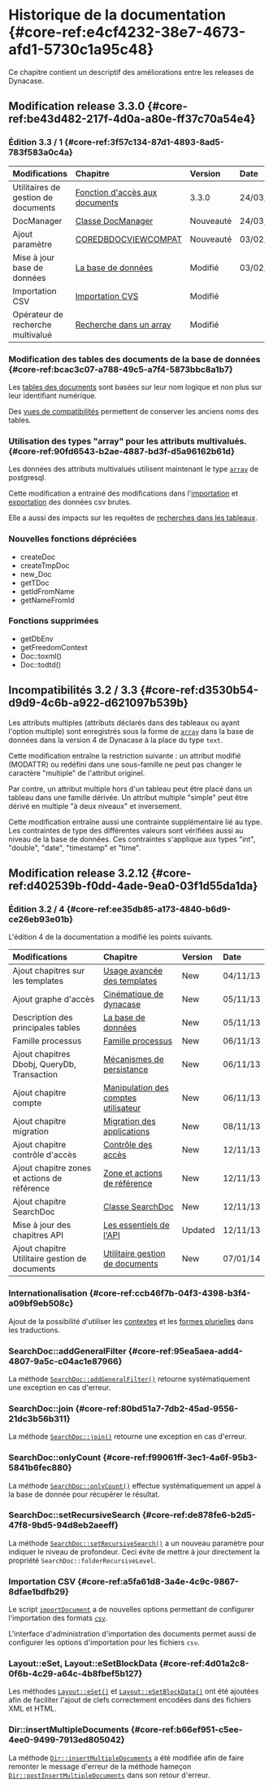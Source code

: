 # Historique de la documentation {#core-ref:e4cf4232-38e7-4673-afd1-5730c1a95c48}

Ce chapitre contient un descriptif des améliorations entre les releases de 
Dynacase.

## Modification release 3.3.0 {#core-ref:be43d482-217f-4d0a-a80e-ff37c70a54e4}

### Édition 3.3 / 1 {#core-ref:3f57c134-87d1-4893-8ad5-783f583a0c4a}

|            Modifications            |                  Chapitre                 |                     Version                      |   Date   |
| :---------------------------------- | :---------------------------------------- | :----------------------------------------------- | :------- |
| Utilitaires de gestion de documents | [Fonction d'accès aux documents][utilDoc] | <span class="flag release obsolete">3.3.0</span> | 24/03/14 |
| DocManager                          | [Classe DocManager][DocManager]           | <span class="flag new">Nouveauté</span>          | 24/03/14 |
| Ajout paramètre                     | [COREDBDOCVIEWCOMPAT][DBDOCVIEWCOMPAT]    | <span class="flag new">Nouveauté</span>          | 03/02/14 |
| Mise à jour base de données         | [La base de données][database]            | <span class="flag update">Modifié</span>         | 03/02/14 |
| Importation CSV                     | [Importation CVS][importcsv]              | <span class="flag update">Modifié</span>         |          |
| Opérateur de recherche multivalué   | [Recherche dans un array][searcharray]    | <span class="flag update">Modifié</span>         |          |



### Modification des tables des documents de la base de données {#core-ref:bcac3c07-a788-49c5-a7f4-5873bbc8a1b7}

Les [tables des documents][dbdoc] sont basées sur leur nom logique et non plus
sur leur identifiant numérique.

Des [vues de compatibilités][DBDOCVIEWCOMPAT] permettent de conserver les
anciens noms des tables.

### Utilisation des types "array" pour les attributs multivalués. {#core-ref:90fd6543-b2ae-4887-bd3f-d5a96162b61d}

Les données des attributs multivalués utilisent maintenant le type
[`array`][pgArray] de postgresql.

Cette modification a entrainé des modifications dans l'[importation][importcsv]
et [exportation][exportcsv] des données csv brutes.

Elle a aussi des impacts sur les requêtes de [recherches dans les
tableaux][searcharray].

### Nouvelles fonctions dépréciées

*   createDoc
*   createTmpDoc
*   new_Doc
*   getTDoc
*   getIdFromName
*   getNameFromId

### Fonctions supprimées

*   getDbEnv
*   getFreedomContext
*   Doc::toxml()
*   Doc::todtd()

## Incompatibilités 3.2 / 3.3 {#core-ref:d3530b54-d9d9-4c6b-a922-d621097b539b}

Les attributs multiples (attributs déclarés dans des tableaux ou ayant l'option
multiple) sont enregistrés sous la forme de [`array`][pgarray] dans la base de
données dans la version 4 de Dynacase à la place du type `text`.

Cette modification entraîne la restriction suivante : un attribut modifié
(MODATTR) ou redéfini dans une sous-famille ne peut pas changer le caractère
"multiple" de l'attribut originel.

Par contre, un attribut multiple hors d'un tableau peut être placé dans un
tableau dans une famille dérivée. Un attribut multiple "simple" peut être
dérivé en multiple "à deux niveaux" et inversement. 

Cette modification entraîne aussi une contrainte supplémentaire lié au type. Les
contraintes de type des différentes valeurs sont vérifiées aussi au niveau de la
base de données. Ces contraintes s'applique aux types "int", "double", "date",
"timestamp" et "time".




## Modification release 3.2.12 {#core-ref:d402539b-f0dd-4ade-9ea0-03f1d55da1da}



### Édition 3.2 / 4 {#core-ref:ee35db85-a173-4840-b6d9-ce26eb93e01b}

L'édition 4 de la documentation a modifié les points suivants.


|                 Modifications                  |                     Chapitre                    |                Version                |   Date   |
| :--------------------------------------------- | :---------------------------------------------- | :------------------------------------ | :------- |
| Ajout chapitres sur les templates              | [Usage avancée des templates][advtemplate]      | <span class="flag new">New</span>     | 04/11/13 |
| Ajout graphe d'accès                           | [Cinématique de dynacase][cinematique]          | <span class="flag new">New</span>     | 05/11/13 |
| Description des principales tables             | [La base de données][database]                  | <span class="flag new">New</span>     | 05/11/13 |
| Famille processus                              | [Famille processus][processus]                  | <span class="flag new">New</span>     | 06/11/13 |
| Ajout chapitres Dbobj, QueryDb, Transaction    | [Mécanismes de persistance][persist]            | <span class="flag new">New</span>     | 06/11/13 |
| Ajout chapitre compte                          | [Manipulation des comptes utilisateur][account] | <span class="flag new">New</span>     | 06/11/13 |
| Ajout chapitre migration                       | [Migration des applications][migration]         | <span class="flag new">New</span>     | 08/11/13 |
| Ajout chapitre contrôle d'accès                | [Contrôle des accès][accesscontrol]             | <span class="flag new">New</span>     | 12/11/13 |
| Ajout chapitre zones et actions de référence   | [Zone et actions de référence][zoneref]         | <span class="flag new">New</span>     | 12/11/13 |
| Ajout chapitre SearchDoc                       | [Classe SearchDoc][searchdoc]                   | <span class="flag new">New</span>     | 12/11/13 |
| Mise à jour des chapitres API                  | [Les essentiels de l'API][apichapter]           | <span class="flag new">Updated</span> | 12/11/13 |
| Ajout chapitre Utilitaire gestion de documents | [Utilitaire gestion de documents][utilDoc]      | <span class="flag new">New</span>     | 07/01/14 |


### Internationalisation {#core-ref:ccb46f7b-04f3-4398-b3f4-a09bf9eb508c}

Ajout de la possibilité d'utiliser les [contextes][i18nctx] et les [formes
plurielles][i18nplural] dans les traductions.

### SearchDoc::addGeneralFilter {#core-ref:95ea5aea-add4-4807-9a5c-c04ac1e87966}

La méthode [`SearchDoc::addGeneralFilter()`][searchdocAddGeneralFilter] retourne
systématiquement une exception en cas d'erreur.

### SearchDoc::join {#core-ref:80bd51a7-7db2-45ad-9556-21dc3b56b311}

La méthode [`SearchDoc::join()`][searchdocJoin] retourne une
exception en cas d'erreur.

### SearchDoc::onlyCount {#core-ref:f99061ff-3ec1-4a6f-95b3-5841b6fec880}

La méthode [`SearchDoc::onlyCount()`][searchdocOnlycount] effectue
systématiquement un appel à la base de donnée pour récupérer le résultat.

### SearchDoc::setRecursiveSearch {#core-ref:de878fe6-b2d5-47f8-9bd5-94d8eb2aeeff}

La méthode [`SearchDoc::setRecursiveSearch()`][searchdocrecursivesearch] a un
nouveau paramètre pour indiquer le niveau de profondeur. Ceci évite de mettre à
jour directement la propriété `SearchDoc::folderRecursiveLevel`.

### Importation CSV {#core-ref:a5fa61d8-3a4e-4c9c-9867-8dfae1bdfb29}

Le script [`importDocument`][wshimportDocuments] a de nouvelles options
permettant de configurer l'importation des formats [`csv`][CSV].

L'interface d'administration d'importation des documents permet aussi de
configurer les options d'importation pour les fichiers `csv`.

### Layout::eSet, Layout::eSetBlockData {#core-ref:4d01a2c8-0f6b-4c29-a64c-4b8fbef5b127}

Les méthodes [`Layout::eSet()`][layouteset] et 
[`Layout::eSetBlockData()`][layoutesetblock] ont été ajoutées afin de faciliter
l'ajout de clefs correctement encodées dans des fichiers XML et HTML.

### Dir::insertMultipleDocuments {#core-ref:b66ef951-c5ee-4ee0-9499-7913ed805042}

La méthode [`Dir::insertMultipleDocuments`][insertMultipleDocuments] a été
modifiée afin de faire remonter le message d'erreur de la méthode hameçon
[`Dir::postInsertMultipleDocuments`][postinsertMultipleDocuments] dans son
retour d'erreur.

<!-- link -->
[searcharray]:          #core-ref:5342d63e-edc8-44fb-bed9-2fb113742849
[importcsv]:            #core-ref:2fb3284a-2424-44b2-93ae-41dc3969e093
[exportcsv]:            #core-ref:88fb91b5-51a3-4b33-ac2e-5f20eddd8210
[pgArray]:              http://www.postgresql.org/docs/9.3/static/arrays.html "Tableaux PostgreSql"
[DBDOCVIEWCOMPAT]:             #core-ref:7bb6122b-ab0e-4d9f-8a67-2643d2369aa8
[docfam]:               #core-ref:d4b8d8ce-6f7a-4c1c-a5c4-f1adfcb74864
[dbdoc]:                #core-ref:0c6cc474-d5e9-4ee0-aeed-1aa00100d7df
[insertMultipleDocuments]:      #core-ref:098cf44e-568d-4dd2-8dd0-e2f104bc8615
[postinsertMultipleDocuments]:  #core-ref:e3cd509f-8678-4dec-a0cf-33aa39674cfe
[layoutesetblock]:      #core-ref:088e711c-ea91-45e7-841d-289ffc53c80b
[layouteset]:           #core-ref:2696710a-f491-4887-b953-e08d918ef4fb
[wshimportDocuments]:   #core-ref:a14d9475-0431-4aa3-853d-810b61e355a7
[histo]:                #core-ref:e4cf4232-38e7-4673-afd1-5730c1a95c48
[persist]:              #core-ref:5f09399c-bb49-4033-90d6-c04876948269
[account]:              #core-ref:68c93fb2-088c-435a-b4ac-e1b94095d0c9
[cinematique]:          #core-ref:24705f94-2dee-4e84-9429-d89dafe83589
[advtemplate]:          #core-ref:af9ea76c-069e-49e1-a382-efc8ca35f1eb
[database]:             #core-ref:e97a35de-f7f4-465d-8b2d-5c7bab5656eb
[i18n]:                 #core-ref:8f3ad20a-4630-4e86-937b-da3fa26ba423
[processus]:            #core-ref:4a65995d-a61d-4325-89e2-1a9ce15f76e8
[migration]:            #core-ref:d2bd57f9-7b5a-46b0-8570-6b5b0710d7c3
[accesscontrol]:        #core-ref:8d73fa24-b721-4a16-a34b-846004e3e9ca
[zoneref]:              #core-ref:fed06a0c-3fd6-11e3-9658-88d5dc830245
[searchdoc]:            #core-ref:a5216d5c-4e0f-4e3c-9553-7cbfda6b3255
[searchdocAddGeneralFilter]:    #core-ref:453cff11-09d9-4607-ab81-7acd36e99750
[searchdocJoin]:                #core-ref:c7fe0a1b-e71a-45d4-9182-9e4561558030
[searchdocOnlycount]:           #core-ref:2d43be1a-1991-42dd-a25d-5c3bb0b393fa
[searchdocrecursivesearch]:     #core-ref:b99a6125-5a8b-420b-b1ce-f6a459f11612
[CSV]: http://fr.wikipedia.org/wiki/Comma-separated_values "Comma-separated values sur wikipedia"
[i18nplural]:           #core-ref:3e6b8eee-4171-11e3-9688-cffb8e583c34
[i18nctx]:              #core-ref:3275febc-4171-11e3-9773-cffb8e583c34
[apichapter]:           #core-ref:0c6d26ba-ab12-4659-aaf9-bcad5a1194ef
[Dir::insertMultipleDocuments]: #core-ref:098cf44e-568d-4dd2-8dd0-e2f104bc8615
[Dir::postInsertMultipleDocuments]: #core-ref:e3cd509f-8678-4dec-a0cf-33aa39674cfe
[utilDoc]:                          #core-ref:deb7de49-dbfb-4feb-8f35-cc9aedf352a2
[DocManager]:                       #core-ref:f97206a3-be5f-4fff-91a9-64e5cb1b04f7